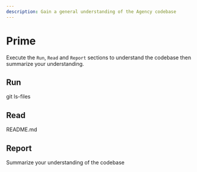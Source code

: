 ```yaml
---
description: Gain a general understanding of the Agency codebase
---
```


# Prime

Execute the `Run`, `Read` and `Report` sections to understand the codebase then summarize your understanding.

## Run

git ls-files

## Read

README.md

## Report

Summarize your understanding of the codebase